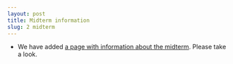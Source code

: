 ```yaml
---
layout: post
title: Midterm information
slug: 2 midterm
---
```


* We have added [a page with information about the midterm](/midterm1.html). Please take a look.

